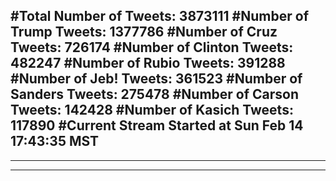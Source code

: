#Total Number of Tweets: 3873111 
#Number of Trump Tweets: 1377786
#Number of Cruz Tweets: 726174
#Number of Clinton Tweets: 482247
#Number of Rubio Tweets: 391288
#Number of Jeb! Tweets: 361523
#Number of Sanders Tweets: 275478
#Number of Carson Tweets: 142428
#Number of Kasich Tweets: 117890
#Current Stream Started at Sun Feb 14 17:43:35 MST
---
---
---
